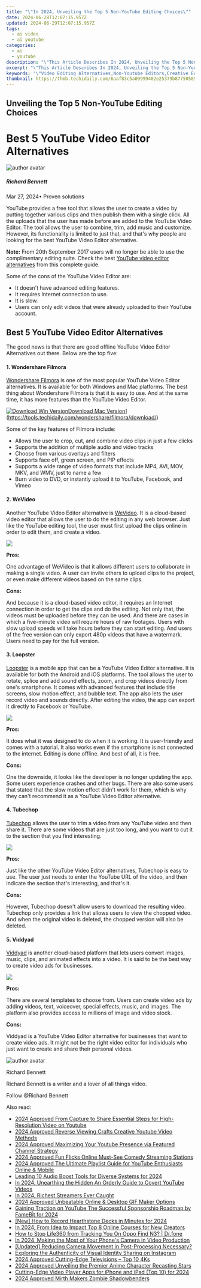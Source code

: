```yaml
---
title: "\"In 2024, Unveiling the Top 5 Non-YouTube Editing Choices\""
date: 2024-06-28T12:07:15.957Z
updated: 2024-06-29T12:07:15.957Z
tags:
  - ai video
  - ai youtube
categories:
  - ai
  - youtube
description: "\"This Article Describes In 2024, Unveiling the Top 5 Non-YouTube Editing Choices\""
excerpt: "\"This Article Describes In 2024, Unveiling the Top 5 Non-YouTube Editing Choices\""
keywords: "\"Video Editing Alternatives,Non-Youtube Editors,Creative Edit Tools,Editing Software Options,Offsite Edit Solutions,Top 5 Edit Apps,Edit Without YouTube\""
thumbnail: https://thmb.techidaily.com/6aaf83c5a09999402e25379b87750585dedbdeb12f25c6a6196a672ab852e088.jpg
---
```


## Unveiling the Top 5 Non-YouTube Editing Choices

# Best 5 YouTube Video Editor Alternatives

![author avatar](https://images.wondershare.com/filmora/article-images/richard-bennett.jpg)

##### Richard Bennett

 Mar 27, 2024• Proven solutions

YouTube provides a free tool that allows the user to create a video by putting together various clips and then publish them with a single click. All the uploads that the user has made before are added to the YouTube Video Editor. The tool allows the user to combine, trim, add music and customize. However, its functionality is limited to just that, and that's why people are looking for the best YouTube Video Editor alternative.

**Note:** From 20th September 2017 users will no longer be able to use the complimentary editing suite. Check the best [YouTube video editor alternatives](https://tools.techidaily.com/wondershare/filmora/download/) from this complete guide.

Some of the cons of the YouTube Video Editor are:

* It doesn't have advanced editing features.
* It requires Internet connection to use.
* It is slow.
* Users can only edit videos that were already uploaded to their YouTube account.

## Best 5 YouTube Video Editor Alternatives

The good news is that there are good offline YouTube Video Editor Alternatives out there. Below are the top five:

#### 1\.  Wondershare Filmora

[Wondershare Filmora](https://tools.techidaily.com/wondershare/filmora/download/) is one of the most popular YouTube Video Editor alternatives. It is available for both Windows and Mac platforms. The best thing about Wondershare Filmora is that it is easy to use. And at the same time, it has more features than the YouTube Video Editor.

[![Download Win Version](https://images.wondershare.com/filmora/guide/download-btn-win.jpg)](https://tools.techidaily.com/wondershare/filmora/download/)[Download Mac Version](https://images.wondershare.com/filmora/guide/download-btn-mac.jpg)](https://tools.techidaily.com/wondershare/filmora/download/)

Some of the key features of Filmora include:

* Allows the user to crop, cut, and combine video clips in just a few clicks
* Supports the addition of multiple audio and video tracks
* Choose from various overlays and filters
* Supports face off, green screen, and PIP effects
* Supports a wide range of video formats that include MP4, AVI, MOV, MKV, and WMV, just to name a few
* Burn video to DVD, or instantly upload it to YouTube, Facebook, and Vimeo

#### 2\.  WeVideo

Another YouTube Video Editor alternative is [WeVideo](https://www.wevideo.com/). It is a cloud-based video editor that allows the user to do the editing in any web browser. Just like the YouTube editing tool, the user must first upload the clips online in order to edit them, and create a video.

![](https://images.wondershare.com/filmora/article-images/bdayvideo-wevideo.jpg)

 **Pros:**

One advantage of WeVideo is that it allows different users to collaborate in making a single video. A user can invite others to upload clips to the project, or even make different videos based on the same clips.

 **Cons:**

And because it is a cloud-based video editor, it requires an Internet connection in order to get the clips and do the editing. Not only that, the videos must be uploaded before they can be used. And there are cases in which a five-minute video will require hours of raw footages. Users with slow upload speeds will take hours before they can start editing. And users of the free version can only export 480p videos that have a watermark. Users need to pay for the full version.

#### 3\. Loopster

[Loopster](http://www.loopster.com/) is a mobile app that can be a YouTube Video Editor alternative. It is available for both the Android and iOS platforms. The tool allows the user to rotate, splice and add sound effects, zoom, and crop videos directly from one's smartphone. It comes with advanced features that include title screens, slow motion effect, and bubble text. The app also lets the user record video and sounds directly. After editing the video, the app can export it directly to Facebook or YouTube.

![](https://images.wondershare.com/filmora/article-images/loopster.jpg)

 **Pros:**

It does what it was designed to do when it is working. It is user-friendly and comes with a tutorial. It also works even if the smartphone is not connected to the internet. Editing is done offline. And best of all, it is free.

 **Cons:**

One the downside, it looks like the developer is no longer updating the app. Some users experience crashes and other bugs. There are also some users that stated that the slow motion effect didn't work for them, which is why they can't recommend it as a YouTube Video Editor alternative.

#### 4\. Tubechop

[Tubechop](https://www.tubechop.com/) allows the user to trim a video from any YouTube video and then share it. There are some videos that are just too long, and you want to cut it to the section that you find interesting.

![](https://images.wondershare.com/filmora/article-images/tubechop.jpg)

 **Pros:**

Just like the other YouTube Video Editor alternatives, Tubechop is easy to use. The user just needs to enter the YouTube URL of the video, and then indicate the section that's interesting, and that's it.

 **Cons:**

However, Tubechop doesn't allow users to download the resulting video. Tubechop only provides a link that allows users to view the chopped video. And when the original video is deleted, the chopped version will also be deleted.

#### 5\. Viddyad

[Viddyad](https://viddyad.com/) is another cloud-based platform that lets users convert images, music, clips, and animated effects into a video. It is said to be the best way to create video ads for businesses.

![](https://images.wondershare.com/filmora/article-images/viddyad.jpg)

 **Pros:**

There are several templates to choose from. Users can create video ads by adding videos, text, voiceover, special effects, music, and images. The platform also provides access to millions of image and video stock.

 **Cons:**

Viddyad is a YouTube Video Editor alternative for businesses that want to create video ads. It might not be the right video editor for individuals who just want to create and share their personal videos.

![author avatar](https://images.wondershare.com/filmora/article-images/richard-bennett.jpg)

Richard Bennett

Richard Bennett is a writer and a lover of all things video.

Follow @Richard Bennett

<span class="atpl-alsoreadstyle">Also read:</span>
<div><ul>
<li><a href="https://youtube-stream.techidaily.com/2024-approved-from-capture-to-share-essential-steps-for-high-resolution-video-on-youtube/"><u>2024 Approved  From Capture to Share  Essential Steps for High-Resolution Video on Youtube</u></a></li>
<li><a href="https://youtube-stream.techidaily.com/2024-approved-reverse-viewing-crafts-creative-youtube-video-methods/"><u>2024 Approved  Reverse Viewing Crafts  Creative Youtube Video Methods</u></a></li>
<li><a href="https://youtube-stream.techidaily.com/2024-approved-maximizing-your-youtube-presence-via-featured-channel-strategy/"><u>2024 Approved  Maximizing Your Youtube Presence via Featured Channel Strategy</u></a></li>
<li><a href="https://youtube-stream.techidaily.com/2024-approved-fun-flicks-online-must-see-comedy-streaming-stations/"><u>2024 Approved  Fun Flicks Online  Must-See Comedy Streaming Stations</u></a></li>
<li><a href="https://youtube-stream.techidaily.com/2024-approved-the-ultimate-playlist-guide-for-youtube-enthusiasts-online-and-mobile/"><u>2024 Approved  The Ultimate Playlist Guide for YouTube Enthusiasts Online & Mobile</u></a></li>
<li><a href="https://youtube-stream.techidaily.com/leading-10-audio-boost-tools-for-diverse-systems-for-2024/"><u>Leading 10 Audio Boost Tools for Diverse Systems for 2024</u></a></li>
<li><a href="https://youtube-stream.techidaily.com/in-2024-unearthing-the-hidden-an-orderly-guide-to-covert-youtube-videos/"><u>In 2024, Unearthing the Hidden  An Orderly Guide to Covert YouTube Videos</u></a></li>
<li><a href="https://youtube-stream.techidaily.com/in-2024-richest-streamers-ever-caught/"><u>In 2024, Richest Streamers Ever Caught</u></a></li>
<li><a href="https://youtube-stream.techidaily.com/2024-approved-unbeatable-online-and-desktop-gif-maker-options/"><u>2024 Approved  Unbeatable Online & Desktop GIF Maker Options</u></a></li>
<li><a href="https://youtube-stream.techidaily.com/gaining-traction-on-youtube-the-successful-sponsorship-roadmap-by-famebit-for-2024/"><u>Gaining Traction on YouTube  The Successful Sponsorship Roadmap by FameBit for 2024</u></a></li>
<li><a href="https://screen-mirroring-recording.techidaily.com/new-how-to-record-hearthstone-decks-in-minutes-for-2024/"><u>[New] How to Record Hearthstone Decks in Minutes for 2024</u></a></li>
<li><a href="https://youtube-tips.techidaily.com/24-from-idea-to-impact-top-8-online-courses-for-new-creators/"><u>In 2024, From Idea to Impact  Top 8 Online Courses for New Creators</u></a></li>
<li><a href="https://change-location.techidaily.com/how-to-stop-life360-from-tracking-you-on-oppo-find-n3-drfone-by-drfone-virtual-android/"><u>How to Stop Life360 from Tracking You On Oppo Find N3? | Dr.fone</u></a></li>
<li><a href="https://screen-video-capture.techidaily.com/in-2024-making-the-most-of-your-phones-camera-in-video-production/"><u>In 2024, Making the Most of Your Phone's Camera in Video Production</u></a></li>
<li><a href="https://extra-guidance.techidaily.com/updated-reducing-camera-movement-in-post-processing-necessary/"><u>[Updated] Reducing Camera Movement in Post-Processing  Necessary?</u></a></li>
<li><a href="https://instagram-clips.techidaily.com/exploring-the-authenticity-of-visual-identity-sharing-on-instagram/"><u>Exploring the Authenticity of Visual Identity Sharing on Instagram</u></a></li>
<li><a href="https://fox-blue.techidaily.com/2024-approved-cutting-edge-televisions-top-10-4ks/"><u>2024 Approved  Cutting-Edge Televisions – Top 10 4Ks</u></a></li>
<li><a href="https://audio-shaping.techidaily.com/2024-approved-unveiling-the-premier-anime-character-recasting-stars/"><u>2024 Approved Unveiling the Premier Anime Character Recasting Stars</u></a></li>
<li><a href="https://fox-direct.techidaily.com/cutting-edge-video-player-apps-for-iphone-and-ipad-top-10-for-2024/"><u>Cutting-Edge Video Player Apps for iPhone and iPad (Top 10) for 2024</u></a></li>
<li><a href="https://extra-guidance.techidaily.com/2024-approved-mirth-makers-zombie-shadowbenders/"><u>2024 Approved  Mirth Makers  Zombie Shadowbenders</u></a></li>
</ul></div>

<ins class="adsbygoogle"
      style="display:block"
      data-ad-client="ca-pub-7571918770474297"
      data-ad-slot="8358498916"
      data-ad-format="auto"
      data-full-width-responsive="true"></ins>